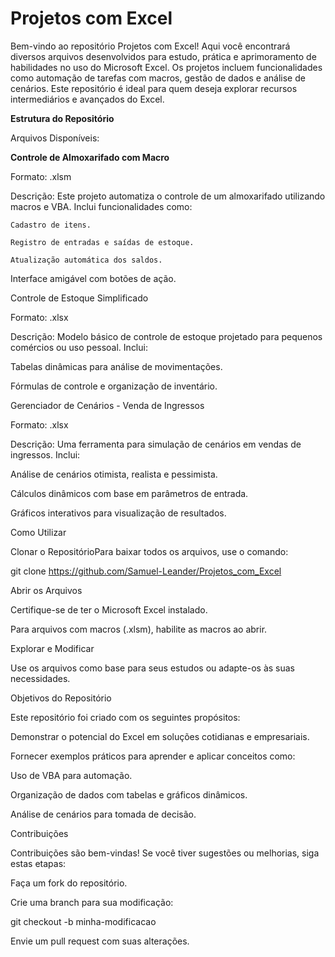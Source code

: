 # Projetos com Excel

Bem-vindo ao repositório Projetos com Excel! Aqui você encontrará diversos arquivos desenvolvidos para estudo, prática e aprimoramento de habilidades no uso do Microsoft Excel. Os projetos incluem funcionalidades como automação de tarefas com macros, gestão de dados e análise de cenários. Este repositório é ideal para quem deseja explorar recursos intermediários e avançados do Excel.

**Estrutura do Repositório**

Arquivos Disponíveis:

**Controle de Almoxarifado com Macro**

  Formato: .xlsm

  Descrição: Este projeto automatiza o controle de um almoxarifado utilizando macros e VBA. Inclui funcionalidades como:

    Cadastro de itens.

    Registro de entradas e saídas de estoque.

    Atualização automática dos saldos.

  Interface amigável com botões de ação.

Controle de Estoque Simplificado

Formato: .xlsx

Descrição: Modelo básico de controle de estoque projetado para pequenos comércios ou uso pessoal. Inclui:

Tabelas dinâmicas para análise de movimentações.

Fórmulas de controle e organização de inventário.

Gerenciador de Cenários - Venda de Ingressos

Formato: .xlsx

Descrição: Uma ferramenta para simulação de cenários em vendas de ingressos. Inclui:

Análise de cenários otimista, realista e pessimista.

Cálculos dinâmicos com base em parâmetros de entrada.

Gráficos interativos para visualização de resultados.

Como Utilizar

Clonar o RepositórioPara baixar todos os arquivos, use o comando:

git clone https://github.com/Samuel-Leander/Projetos_com_Excel

Abrir os Arquivos

Certifique-se de ter o Microsoft Excel instalado.

Para arquivos com macros (.xlsm), habilite as macros ao abrir.

Explorar e Modificar

Use os arquivos como base para seus estudos ou adapte-os às suas necessidades.

Objetivos do Repositório

Este repositório foi criado com os seguintes propósitos:

Demonstrar o potencial do Excel em soluções cotidianas e empresariais.

Fornecer exemplos práticos para aprender e aplicar conceitos como:

Uso de VBA para automação.

Organização de dados com tabelas e gráficos dinâmicos.

Análise de cenários para tomada de decisão.

Contribuições

Contribuições são bem-vindas! Se você tiver sugestões ou melhorias, siga estas etapas:

Faça um fork do repositório.

Crie uma branch para sua modificação:

git checkout -b minha-modificacao

Envie um pull request com suas alterações.
